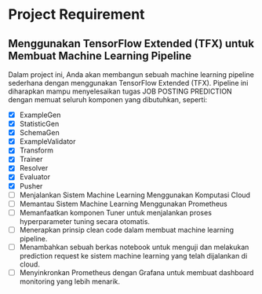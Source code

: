 # Project Requirement

## Menggunakan TensorFlow Extended (TFX) untuk Membuat Machine Learning Pipeline

Dalam project ini, Anda akan membangun sebuah machine learning pipeline sederhana dengan menggunakan TensorFlow Extended (TFX).
Pipeline ini diharapkan mampu menyelesaikan tugas JOB POSTING PREDICTION dengan memuat seluruh komponen yang dibutuhkan, seperti:

- [X] ExampleGen
- [X] StatisticGen
- [X] SchemaGen
- [X] ExampleValidator
- [X] Transform
- [X] Trainer
- [X] Resolver
- [X] Evaluator
- [X] Pusher
- [ ] Menjalankan Sistem Machine Learning Menggunakan Komputasi Cloud
- [ ] Memantau Sistem Machine Learning Menggunakan Prometheus
- [ ] Memanfaatkan komponen Tuner untuk menjalankan proses hyperparameter tuning secara otomatis.
- [ ] Menerapkan prinsip clean code dalam membuat machine learning pipeline.  
- [ ] Menambahkan sebuah berkas notebook untuk menguji dan melakukan prediction request ke sistem machine learning yang telah dijalankan di cloud.
- [ ] Menyinkronkan Prometheus dengan Grafana untuk membuat dashboard monitoring yang lebih menarik.